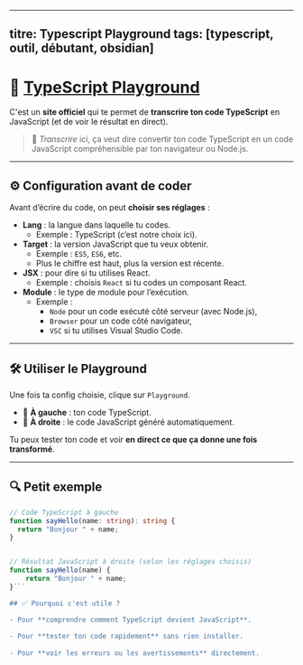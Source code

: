

---
titre: Typescript Playground
tags: [typescript, outil, débutant, obsidian]
---


# 📘 [TypeScript Playground](https://www.typescriptlang.org)

C'est un **site officiel** qui te permet de **transcrire ton code TypeScript** en JavaScript (et de voir le résultat en direct).

> 🧠 *Transcrire* ici, ça veut dire convertir ton code TypeScript en un code JavaScript compréhensible par ton navigateur ou Node.js.

---

## ⚙️ Configuration avant de coder

Avant d’écrire du code, on peut **choisir ses réglages** :

- **Lang** : la langue dans laquelle tu codes.
  - Exemple : TypeScript (c’est notre choix ici).
- **Target** : la version JavaScript que tu veux obtenir.
  - Exemple : `ES5`, `ES6`, etc.  
  - Plus le chiffre est haut, plus la version est récente.
- **JSX** : pour dire si tu utilises React.
  - Exemple : choisis `React` si tu codes un composant React.
- **Module** : le type de module pour l’exécution.
  - Exemple :
    - `Node` pour un code exécuté côté serveur (avec Node.js),
    - `Browser` pour un code côté navigateur,
    - `VSC` si tu utilises Visual Studio Code.

---

## 🛠️ Utiliser le Playground

Une fois ta config choisie, clique sur `Playground`.

- 🧩 **À gauche** : ton code TypeScript.
- 🧩 **À droite** : le code JavaScript généré automatiquement.

Tu peux tester ton code et voir **en direct ce que ça donne une fois transformé**.

---

## 🔍 Petit exemple

```ts
// Code TypeScript à gauche
function sayHello(name: string): string {
  return "Bonjour " + name;
}


// Résultat JavaScript à droite (selon les réglages choisis)
function sayHello(name) {
    return "Bonjour " + name;
}```

## ✅ Pourquoi c'est utile ?

- Pour **comprendre comment TypeScript devient JavaScript**.
    
- Pour **tester ton code rapidement** sans rien installer.
    
- Pour **voir les erreurs ou les avertissements** directement.